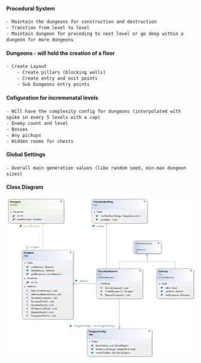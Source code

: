 #### Procedural System
    - Maintain the dungeons for construction and destruction
    - Transtion from level to level
    - Maintain dungeon for proceding to next level or go deep within a dungeon for more dungeons

#### Dungeons - will hold the creation of a floor
    - Create Layout
        - Create pillars (blocking walls)
        - Create entry and exit points
        - Sub Dungeons entry points
    
#### Cofiguration for incremenatal levels
    - Will have the complexity config for dungeons (interpolated with spike in every 5 levels with a cap)
    - Enemy count and level 
    - Bosses
    - Any pickups
    - Hidden rooms for chests

#### Global Settings
    - Overall main generation values (like random seed, min-max dungeon sizes)

#### Class Diagram
![System](ProceduralSystemClassDiagram.png?raw=true "Title")
